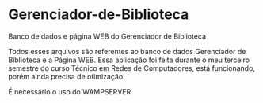 # Gerenciador-de-Biblioteca
Banco de dados e página WEB do Gerenciador de Biblioteca

Todos esses arquivos são referentes ao banco de dados Gerenciador de Biblioteca e a Página WEB. Essa aplicação foi feita durante o meu terceiro semestre do curso Técnico em Redes de Computadores, está funcionando, porém ainda precisa de otimização.

É necessário o uso do WAMPSERVER

